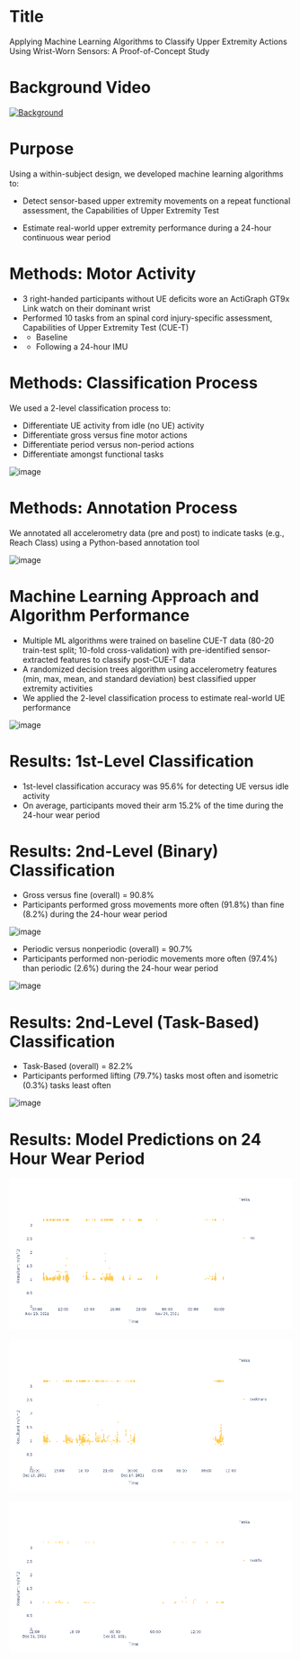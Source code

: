 
# Title
Applying Machine Learning Algorithms to Classify Upper Extremity Actions Using Wrist-Worn Sensors: A Proof-of-Concept Study

# Background Video
[![Background](https://user-images.githubusercontent.com/100893176/161676167-cfe3ac2a-a1ee-4265-b9e2-52719b444a3d.png)](https://www.youtube.com/watch?v=6VEuGwl6hnc&t=1s)

# Purpose
Using a within-subject design, we developed machine learning algorithms to:

- Detect sensor-based upper extremity movements on a repeat functional assessment, the Capabilities of Upper Extremity Test 

- Estimate real-world upper extremity performance during a 24-hour continuous wear period

# Methods: Motor Activity
- 3 right-handed participants without UE deficits wore an ActiGraph GT9x Link watch on their dominant wrist 
- Performed 10 tasks from an spinal cord injury-specific assessment, Capabilities of Upper Extremity Test (CUE-T)
- - Baseline 
- - Following a 24-hour IMU 

# Methods: Classification Process  
We used a 2-level classification process to: 

- Differentiate UE activity from idle (no UE) activity 
- Differentiate gross versus fine motor actions
- Differentiate period versus non-period actions
- Differentiate amongst functional tasks

![image](https://user-images.githubusercontent.com/100893176/161676589-89c49069-89a7-4fe1-bc05-f790dce82de7.png)

# Methods: Annotation Process 
We annotated all accelerometry data (pre and post) to indicate tasks (e.g., Reach Class) using a Python-based annotation tool

![image](https://user-images.githubusercontent.com/100893176/161676788-379ce5f5-fe6a-4052-ac9b-e26a02df3304.png)

# Machine Learning Approach and Algorithm Performance  
- Multiple ML algorithms were trained on baseline CUE-T data (80-20 train-test split; 10-fold cross-validation) with pre-identified sensor-extracted features to classify post-CUE-T data
- A randomized decision trees algorithm using accelerometry features (min, max, mean, and standard deviation) best classified upper extremity activities
- We applied the 2-level classification process to estimate real-world UE performance

![image](https://user-images.githubusercontent.com/100893176/161677036-60b1e350-828d-419a-b0b5-41a1bc3d3f99.png)

# Results: 1st-Level Classification  
- 1st-level classification accuracy was 95.6% for detecting UE versus idle activity 
- On average, participants moved their arm 15.2% of the time during the 24-hour wear period 

# Results: 2nd-Level (Binary) Classification  
- Gross versus fine (overall) = 90.8% 
- Participants performed gross movements more often (91.8%) than fine (8.2%) during the 24-hour wear period

![image](https://user-images.githubusercontent.com/100893176/161677282-6151a1ae-276c-4e27-9556-f6f2d0d733f6.png)
- Periodic versus nonperiodic (overall) = 90.7%
- Participants performed non-periodic movements more often (97.4%) than periodic (2.6%) during the 24-hour wear period 

![image](https://user-images.githubusercontent.com/100893176/161677347-b546224c-8ebb-4a40-bf2a-b5dcfc2a8984.png)

# Results: 2nd-Level (Task-Based) Classification 
- Task-Based (overall) = 82.2% 
- Participants performed lifting (79.7%) tasks most often and isometric (0.3%) tasks least often 

![image](https://user-images.githubusercontent.com/100893176/161677453-043e8a05-5624-4293-974e-4bb93198aa60.png)

# Results: Model Predictions on 24 Hour Wear Period

![image](https://github.com/TemplePHIRE/CPHResearchDay/blob/main/pil124.gif)

![image](https://github.com/TemplePHIRE/CPHResearchDay/blob/main/pil224.gif)

![image](https://github.com/TemplePHIRE/CPHResearchDay/blob/main/pil324.gif)







